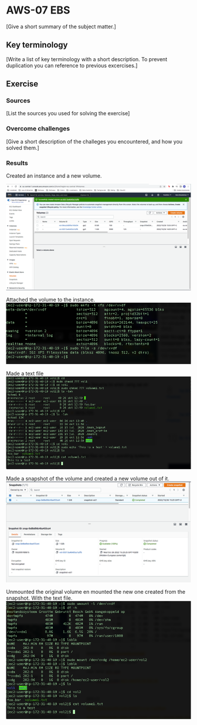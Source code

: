 # AWS-07 EBS
[Give a short summary of the subject matter.]

## Key terminology
[Write a list of key terminology with a short description. To prevent duplication you can reference to previous excercises.]

## Exercise
### Sources
[List the sources you used for solving the exercise]

### Overcome challenges
[Give a short description of the challeges you encountered, and how you solved them.]

### Results
Created an instance and a new volume.

![gtr](../00_includes/Week_5/CLOUD/AWS-07-1.png)

Attached the volume to the instance.
![gtr](../00_includes/Week_5/CLOUD/AWS-7-5.png)

Made a text file
![gtr](../00_includes/Week_5/CLOUD/AWS-7-6.png)

Made a snapshot of the volume and created a new volume out of it.
![gtr](../00_includes/Week_5/CLOUD/AWS-7-8.png)

Unmounted the original volume en mounted the new one created from the snapshot. With the text file.
![gtr](../00_includes/Week_5/CLOUD/AWS-7-11.png)

